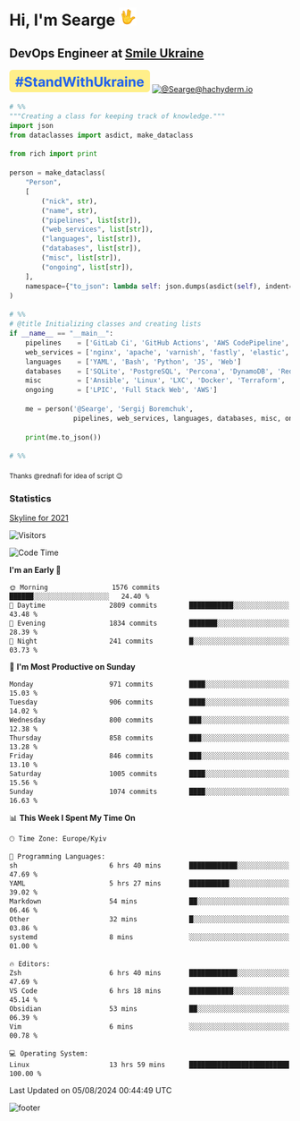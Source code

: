 # Hi, I'm Searge <img src="images/vulcan.webp" style="display: inline-block; margin: 0; height: 2rem" alt="Vulcan salute" />

## DevOps Engineer at [Smile Ukraine](https://smile-ukraine.com/en)

[![Stand With Ukraine](https://raw.githubusercontent.com/vshymanskyy/StandWithUkraine/main/badges/StandWithUkraine.svg)](https://stand-with-ukraine.pp.ua)
<a rel="me" href="https://hachyderm.io/@Searge">![@Searge@hachyderm.io](https://img.shields.io/badge/-@Searge-%232B90D9?logo=mastodon&logoColor=white)</a>

```python
# %%
"""Creating a class for keeping track of knowledge."""
import json
from dataclasses import asdict, make_dataclass

from rich import print

person = make_dataclass(
    "Person",
    [
        ("nick", str),
        ("name", str),
        ("pipelines", list[str]),
        ("web_services", list[str]),
        ("languages", list[str]),
        ("databases", list[str]),
        ("misc", list[str]),
        ("ongoing", list[str]),
    ],
    namespace={"to_json": lambda self: json.dumps(asdict(self), indent=4)},
)

# %%
# @title Initializing classes and creating lists
if __name__ == "__main__":
    pipelines    = ['GitLab Ci', 'GitHub Actions', 'AWS CodePipeline', 'Jenkins']
    web_services = ['nginx', 'apache', 'varnish', 'fastly', 'elastic', 'solr']
    languages    = ['YAML', 'Bash', 'Python', 'JS', 'Web']
    databases    = ['SQLite', 'PostgreSQL', 'Percona', 'DynamoDB', 'Redis']
    misc         = ['Ansible', 'Linux', 'LXC', 'Docker', 'Terraform', 'AWS']
    ongoing      = ['LPIC', 'Full Stack Web', 'AWS']

    me = person('@Searge', 'Sergij Boremchuk',
                pipelines, web_services, languages, databases, misc, ongoing)

    print(me.to_json())

# %%

```

<sub>Thanks @rednafi for idea of script :wink:</sub>

### Statistics

[Skyline for 2021](https://skyline.github.com/Searge/2021)

![Visitors](https://komarev.com/ghpvc/?username=searge&label=Profile%20views&color=0e75b6&style=flat) 
<!--START_SECTION:waka-->
![Code Time](http://img.shields.io/badge/Code%20Time-2%2C697%20hrs%2051%20mins-blue)

**I'm an Early 🐤** 

```text
🌞 Morning                1576 commits        ██████░░░░░░░░░░░░░░░░░░░   24.40 % 
🌆 Daytime                2809 commits        ███████████░░░░░░░░░░░░░░   43.48 % 
🌃 Evening                1834 commits        ███████░░░░░░░░░░░░░░░░░░   28.39 % 
🌙 Night                  241 commits         █░░░░░░░░░░░░░░░░░░░░░░░░   03.73 % 
```
📅 **I'm Most Productive on Sunday** 

```text
Monday                   971 commits         ████░░░░░░░░░░░░░░░░░░░░░   15.03 % 
Tuesday                  906 commits         ████░░░░░░░░░░░░░░░░░░░░░   14.02 % 
Wednesday                800 commits         ███░░░░░░░░░░░░░░░░░░░░░░   12.38 % 
Thursday                 858 commits         ███░░░░░░░░░░░░░░░░░░░░░░   13.28 % 
Friday                   846 commits         ███░░░░░░░░░░░░░░░░░░░░░░   13.10 % 
Saturday                 1005 commits        ████░░░░░░░░░░░░░░░░░░░░░   15.56 % 
Sunday                   1074 commits        ████░░░░░░░░░░░░░░░░░░░░░   16.63 % 
```


📊 **This Week I Spent My Time On** 

```text
🕑︎ Time Zone: Europe/Kyiv

💬 Programming Languages: 
sh                       6 hrs 40 mins       ████████████░░░░░░░░░░░░░   47.69 % 
YAML                     5 hrs 27 mins       ██████████░░░░░░░░░░░░░░░   39.02 % 
Markdown                 54 mins             ██░░░░░░░░░░░░░░░░░░░░░░░   06.46 % 
Other                    32 mins             █░░░░░░░░░░░░░░░░░░░░░░░░   03.86 % 
systemd                  8 mins              ░░░░░░░░░░░░░░░░░░░░░░░░░   01.00 % 

🔥 Editors: 
Zsh                      6 hrs 40 mins       ████████████░░░░░░░░░░░░░   47.69 % 
VS Code                  6 hrs 18 mins       ███████████░░░░░░░░░░░░░░   45.14 % 
Obsidian                 53 mins             ██░░░░░░░░░░░░░░░░░░░░░░░   06.39 % 
Vim                      6 mins              ░░░░░░░░░░░░░░░░░░░░░░░░░   00.78 % 

💻 Operating System: 
Linux                    13 hrs 59 mins      █████████████████████████   100.00 % 
```


 Last Updated on 05/08/2024 00:44:49 UTC
<!--END_SECTION:waka-->

![footer](https://capsule-render.vercel.app/api?type=waving&color=gradient&customColorList=14,21&height=82&section=footer)

